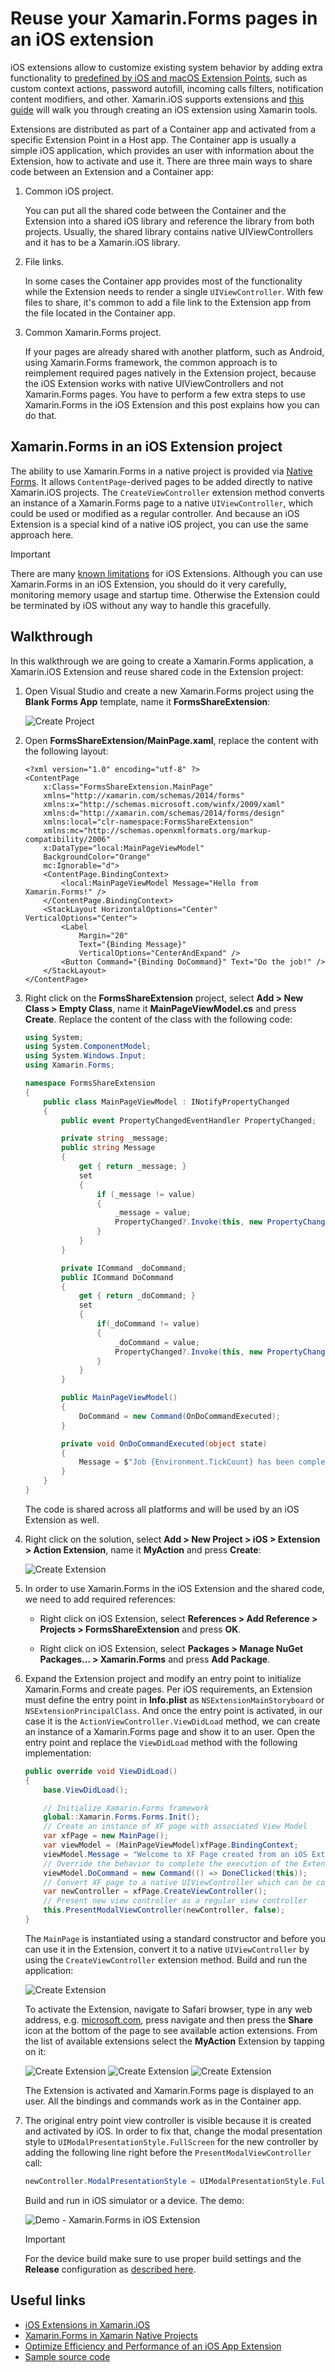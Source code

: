 # Reuse your Xamarin.Forms pages in an iOS extension

iOS extensions allow to customize existing system behavior by adding extra functionality to [predefined by iOS and macOS Extension Points](https://developer.apple.com/library/archive/documentation/General/Conceptual/ExtensibilityPG/index.html#//apple_ref/doc/uid/TP40014214-CH20-SW2), such as custom context actions, password autofill, incoming calls filters, notification content modifiers, and other. Xamarin.iOS supports extensions and [this guide](https://docs.microsoft.com/xamarin/ios/platform/extensions) will walk you through creating an iOS extension using Xamarin tools.

Extensions are distributed as part of a Container app and activated from a specific Extension Point in a Host app. The Container app is usually a simple iOS application, which provides an user with information about the Extension, how to activate and use it. There are three main ways to share code between an Extension and a Container app:

1. Common iOS project.

    You can put all the shared code between the Container and the Extension into a shared iOS library and reference the library from both projects. Usually, the shared library contains native UIViewControllers and it has to be a Xamarin.iOS library.

1. File links.

    In some cases the Container app provides most of the functionality while the Extension needs to render a single `UIViewController`. With few files to share, it's common to add a file link to the Extension app from the file located in the Container app.

1. Common Xamarin.Forms project.

    If your pages are already shared with another platform, such as Android, using Xamarin.Forms framework, the common approach is to reimplement required pages natively in the Extension project, because the iOS Extension works with native UIViewControllers and not Xamarin.Forms pages. You have to perform a few extra steps to use Xamarin.Forms in the iOS Extension and this post explains how you can do that.

## Xamarin.Forms in an iOS Extension project

The ability to use Xamarin.Forms in a native project is provided via [Native Forms](https://docs.microsoft.com/xamarin/xamarin-forms/platform/native-forms). It allows `ContentPage`-derived pages to be added directly to native Xamarin.iOS projects. The `CreateViewController` extension method converts an instance of a Xamarin.Forms page to a native `UIViewController`, which could be used or modified as a regular controller. And because an iOS Extension is a special kind of a native iOS project, you can use the same approach here.

> [!IMPORTANT]
> There are many [known limitations](https://docs.microsoft.com/xamarin/ios/platform/extensions#limitations) for iOS Extensions. Although you can use Xamarin.Forms in an iOS Extension, you should do it very carefully, monitoring memory usage and startup time. Otherwise the Extension could be terminated by iOS without any way to handle this gracefully.

## Walkthrough

In this walkthrough we are going to create a Xamarin.Forms application, a Xamarin.iOS Extension and reuse shared code in the Extension project:

1. Open Visual Studio and create a new Xamarin.Forms project using the **Blank Forms App** template, name it **FormsShareExtension**:

    ![Create Project](/ReadmeItems/1.walkthrough-createproject.png)

1. Open **FormsShareExtension/MainPage.xaml**, replace the content with the following layout:

    ```xaml
    <?xml version="1.0" encoding="utf-8" ?>
    <ContentPage
        x:Class="FormsShareExtension.MainPage"
        xmlns="http://xamarin.com/schemas/2014/forms"
        xmlns:x="http://schemas.microsoft.com/winfx/2009/xaml"
        xmlns:d="http://xamarin.com/schemas/2014/forms/design"
        xmlns:local="clr-namespace:FormsShareExtension"
        xmlns:mc="http://schemas.openxmlformats.org/markup-compatibility/2006"
        x:DataType="local:MainPageViewModel"
        BackgroundColor="Orange"
        mc:Ignorable="d">
        <ContentPage.BindingContext>
            <local:MainPageViewModel Message="Hello from Xamarin.Forms!" />
        </ContentPage.BindingContext>
        <StackLayout HorizontalOptions="Center" VerticalOptions="Center">
            <Label
                Margin="20"
                Text="{Binding Message}"
                VerticalOptions="CenterAndExpand" />
            <Button Command="{Binding DoCommand}" Text="Do the job!" />
        </StackLayout>
    </ContentPage>
    ```

1. Right click on the **FormsShareExtension** project, select **Add > New Class > Empty Class**, name it **MainPageViewModel.cs** and press **Create**. Replace the content of the class with the following code:

    ```csharp
    using System;
    using System.ComponentModel;
    using System.Windows.Input;
    using Xamarin.Forms;

    namespace FormsShareExtension
    {
        public class MainPageViewModel : INotifyPropertyChanged
        {
            public event PropertyChangedEventHandler PropertyChanged;

            private string _message;
            public string Message
            {
                get { return _message; }
                set
                {
                    if (_message != value)
                    {
                        _message = value;
                        PropertyChanged?.Invoke(this, new PropertyChangedEventArgs(nameof(Message)));
                    }
                }
            }

            private ICommand _doCommand;
            public ICommand DoCommand
            {
                get { return _doCommand; }
                set
                {
                    if(_doCommand != value)
                    {
                        _doCommand = value;
                        PropertyChanged?.Invoke(this, new PropertyChangedEventArgs(nameof(DoCommand)));
                    }
                }
            }

            public MainPageViewModel()
            {
                DoCommand = new Command(OnDoCommandExecuted);
            }

            private void OnDoCommandExecuted(object state)
            {
                Message = $"Job {Environment.TickCount} has been completed!";
            }
        }
    }
    ```

    The code is shared across all platforms and will be used by an iOS Extension as well.

1. Right click on the solution, select **Add > New Project > iOS > Extension > Action Extension**, name it **MyAction** and press **Create**:

    ![Create Extension](/ReadmeItems/2.walkthrough-createextension.png)

1. In order to use Xamarin.Forms in the iOS Extension and the shared code, we need to add required references:

    - Right click on iOS Extension, select **References > Add Reference > Projects > FormsShareExtension** and press **OK**.

    - Right click on iOS Extension, select **Packages > Manage NuGet Packages... > Xamarin.Forms**  and press **Add Package**.

1. Expand the Extension project and modify an entry point to initialize Xamarin.Forms and create pages. Per iOS requirements, an Extension must define the entry point in **Info.plist** as `NSExtensionMainStoryboard` or `NSExtensionPrincipalClass`. And once the entry point is activated, in our case it is the `ActionViewController.ViewDidLoad` method, we can create an instance of a Xamarin.Forms page and show it to an user. Open the entry point and replace the `ViewDidLoad` method with the following implementation:

    ```csharp
    public override void ViewDidLoad()
    {
        base.ViewDidLoad();

        // Initialize Xamarin.Forms framework
        global::Xamarin.Forms.Forms.Init();
        // Create an instance of XF page with associated View Model
        var xfPage = new MainPage();
        var viewModel = (MainPageViewModel)xfPage.BindingContext;
        viewModel.Message = "Welcome to XF Page created from an iOS Extension";
        // Override the behavior to complete the execution of the Extension when a user press the button
        viewModel.DoCommand = new Command(() => DoneClicked(this));
        // Convert XF page to a native UIViewController which can be consumed by the iOS Extension
        var newController = xfPage.CreateViewController();
        // Present new view controller as a regular view controller
        this.PresentModalViewController(newController, false);
    }
    ```

    The `MainPage` is instantiated using a standard constructor and before you can use it in the Extension, convert it to a native `UIViewController` by using the `CreateViewController` extension method. Build and run the application:

    ![Create Extension](/ReadmeItems/3.walkthrough-runapp.png)

    To activate the Extension, navigate to Safari browser, type in any web address, e.g. [microsoft.com](https://microsoft.com), press navigate and then press the **Share** icon at the bottom of the page to see available action extensions. From the list of available extensions select the **MyAction** Extension by tapping on it:

    ![Create Extension](/ReadmeItems/4.walkthrough-run1.png) ![Create Extension](/ReadmeItems/5.walkthrough-run2.png) ![Create Extension](/ReadmeItems/6.walkthrough-run3.png)

    The Extension is activated and Xamarin.Forms page is displayed to an user. All the bindings and commands work as in the Container app.

1. The original entry point view controller is visible because it is created and activated by iOS. In order to fix that, change the modal presentation style to `UIModalPresentationStyle.FullScreen` for the new controller by adding the following line right before the `PresentModalViewController` call:

    ```csharp
    newController.ModalPresentationStyle = UIModalPresentationStyle.FullScreen;
    ```

    Build and run in iOS simulator or a device. The demo:

    ![Demo - Xamarin.Forms in iOS Extension](/ReadmeItems/8.walkthrough-result-demo.gif)

    > [!IMPORTANT]
    > For the device build make sure to use proper build settings and the **Release** configuration as [described here](https://docs.microsoft.com/xamarin/ios/platform/extensions#debug-and-release-versions-of-extensions).

## Useful links

- [iOS Extensions in Xamarin.iOS](https://docs.microsoft.com/xamarin/ios/platform/extensions)
- [Xamarin.Forms in Xamarin Native Projects](https://docs.microsoft.com/xamarin/xamarin-forms/platform/native-forms)
- [Optimize Efficiency and Performance of an iOS App Extension](https://developer.apple.com/library/archive/documentation/General/Conceptual/ExtensibilityPG/ExtensionCreation.html#//apple_ref/doc/uid/TP40014214-CH5-SW7)
- [Sample source code](https://github.com/xamcat/xamarin-forms-ios-extension)
